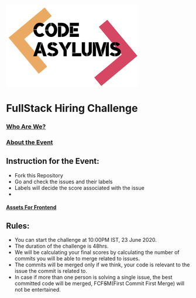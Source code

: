 ![CodeAsylums Logo](/logo.png)

# **FullStack Hiring Challenge**

### [Who Are We?](https://www.codeasylums.com)

### [About the Event](https://github.com/codeasylums-bootcamp/CodeAsylums-Hiring-Challenge-FullStack/blob/master/HIRING%20CHALLENGE.pdf)

## Instruction for the Event:
- Fork this Repository 
- Go and check the issues and their labels
- Labels will decide the score associated with the issue
- 

#### [Assets For Frontend](https://github.com/codeasylums-bootcamp/CodeAsylums-Hiring-Challenge-FullStack/tree/master/Frontend/Assets-Frontend)

## Rules:
- You can start the challenge at 10:00PM IST, 23 June 2020.
- The duration of the challenge is 48hrs.
- We will be calculating your final scores by calculating the number of commits you will be able to merge related to issues.
- The commits will be merged only if we think, your code is relevant to the issue the commit is related to.
- In case if more than one person is solving a single issue, the best committed code will be merged, FCF~~S~~M(First Commit First Merge) will not be entertained.
